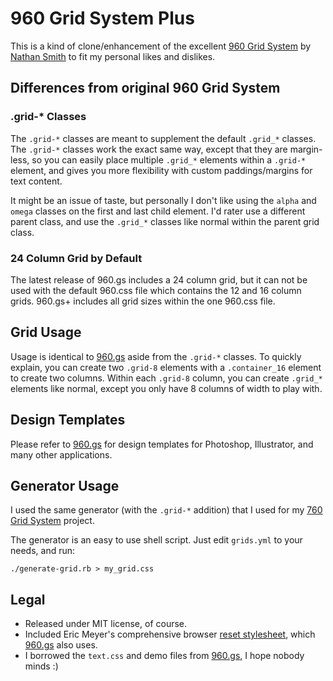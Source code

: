 # 960 Grid System Plus

This is a kind of clone/enhancement of the excellent [960 Grid System][960.gs] by [Nathan Smith][ns] to fit my personal likes and dislikes.


## Differences from original 960 Grid System

### .grid-* Classes

The `.grid-*` classes are meant to supplement the default `.grid_*` classes. The `.grid-*` classes work the exact same way, except that they are margin-less, so you can easily place multiple `.grid_*` elements within a `.grid-*` element, and gives you more flexibility with custom paddings/margins for text content.

It might be an issue of taste, but personally I don't like using the `alpha` and `omega` classes on the first and last child element. I'd rater use a different parent class, and use the `.grid_*` classes like normal within the parent grid class.

### 24 Column Grid by Default

The latest release of 960.gs includes a 24 column grid, but it can not be used with the default 960.css file which contains the 12 and 16 column grids. 960.gs+ includes all grid sizes within the one 960.css file.


## Grid Usage

Usage is identical to [960.gs][960.gs] aside from the `.grid-*` classes. To quickly explain, you can create two `.grid-8` elements with a `.container_16` element to create two columns. Within each `.grid-8` column, you can create `.grid_*` elements like normal, except you only have 8 columns of width to play with.


## Design Templates

Please refer to [960.gs][960.gs] for design templates for Photoshop, Illustrator, and many other applications.


## Generator Usage

I used the same generator (with the `.grid-*` addition) that I used for my [760 Grid System][760.gs] project.

The generator is an easy to use shell script. Just edit `grids.yml` to your needs, and run:

    ./generate-grid.rb > my_grid.css


## Legal

* Released under MIT license, of course.
* Included Eric Meyer's comprehensive browser [reset stylesheet][em], which [960.gs][960.gs] also uses.
* I borrowed the `text.css` and demo files from [960.gs][960.gs], I hope nobody minds :)


[960.gs]: http://960.gs/
[760.gs]: http://github.com/jimeh/760-grid-system
[ns]: http://sonspring.com/
[em]: http://meyerweb.com/eric/tools/css/reset/
